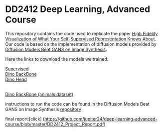 # DD2412 Deep Learning, Advanced Course

This repository contains the code used to replicate the paper [High Fidelity Visualization of What Your Self-Supervised Representation Knows About](https://arxiv.org/pdf/2112.09164.pdf).
Our code is based on the implementation of diffusion models provided by [Diffusion Models Beat GANS on Image Synthesis](http://arxiv.org/abs/2105.05233).

Here the links to download the models we trained:

[Supervised](https://drive.google.com/file/d/1Rc1X6ApLyz8XfezythH9dGChAqlXxNNB/view?usp=share_link) <br />
[Dino BackBone](https://drive.google.com/file/d/1uKNyBv6CvGg8x-Ds7GogPl7EhP7Q2gIm/view?usp=sharing) <br />
[Dino Head](https://drive.google.com/file/d/1RglK-F4KCUIui-AHrLuIGKDmlV37gYjK/view?usp=sharing) <br />
 <br />

[Dino BackBone (animals dataset)](https://drive.google.com/file/d/1Di0YkWirbmsqKffkODXEErSXhmnn8foV/view?usp=sharing)

instructions  to run the code can be found in the Diffusion Models Beat GANS on Image Synthesis [repository](https://github.com/openai/guided-diffusion)


final report:[click] (https://github.com/jupiter24/deep-learning-advanced-course/blob/master/DD2412_Project_Report.pdf)
